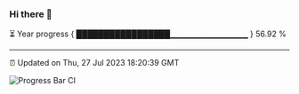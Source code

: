 ### Hi there 👋

⏳ Year progress { █████████████████▁▁▁▁▁▁▁▁▁▁▁▁▁ } 56.92 %

---

⏰ Updated on Thu, 27 Jul 2023 18:20:39 GMT

![Progress Bar CI](https://github.com/ZhaoGui/ZhaoGui/workflows/Progress%20Bar%20CI/badge.svg)
